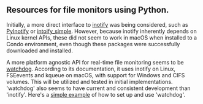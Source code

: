

## Resources for file monitors using Python.

Initially, a more direct interface to [inotify](https://man7.org/linux/man-pages/man7/inotify.7.html) was being considered, such as [PyInotify](https://github.com/dsoprea/PyInotify) or [intoify_simple](https://github.com/chrisjbillington/inotify_simple). However, because inotify inherently depends on Linux kernel APIs, these did not seem to work in macOS when installed to a Condo environment, even though these packages were successfully downloaded and installed.

A more platform agnostic API for real-time file monitoring seems to be [watchdog](https://github.com/gorakhargosh/watchdog).  According to its documentation, it uses inotify on Linux, FSEevents and kqueue on macOS, with support for Windows and CIFS volumes.  This will be utilized and tested in initial implementations.  'watchdog' also seems to have current and consistent development than 'inotify'.  Here's a [simple example](https://levelup.gitconnected.com/how-to-monitor-file-system-events-in-python-e8e0ed6ec2c) of how to set up and use 'watchdog'.

